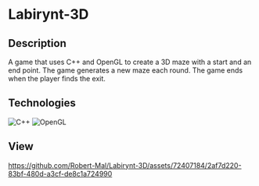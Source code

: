 # Labirynt-3D

## Description

A game that uses C++ and OpenGL to create a 3D maze with a start and an end point. The game generates a new maze each round. The game ends when the player finds the exit.

## Technologies

![C++](https://img.shields.io/badge/c++-%2300599C.svg?style=for-the-badge&logo=c%2B%2B&logoColor=white)
![OpenGL](https://img.shields.io/badge/OpenGL-%23FFFFFF.svg?style=for-the-badge&logo=opengl)

## View

https://github.com/Robert-Mal/Labirynt-3D/assets/72407184/2af7d220-83bf-480d-a3cf-de8c1a724990
